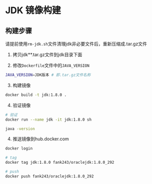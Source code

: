 # JDK 镜像构建

## 构建步骤

请提前使用`rm-jdk.sh`文件清理jdk非必要文件后，重新压缩成.tar.gz文件

1. 拷贝jdk**.tar.gz文件到jdk目录下面

2. 修改`Dockerfile`文件中的`JAVA_VERSION`

```bash
JAVA_VERSION=JDK版本 # 即.tar.gz文件名称
```

3. 构建镜像

```bash
docker build -t jdk:1.8.0 .
```

4. 验证镜像

```bash
# 验证
docker run --name jdk -it jdk:1.8.0 sh

java -version
```

4. 推送镜像到hub.docker.com

```bash
docker login

# tag 
docker tag jdk:1.8.0 fank243/oraclejdk:1.8.0_292

# push
docker push fank243/oraclejdk:1.8.0_292


```
